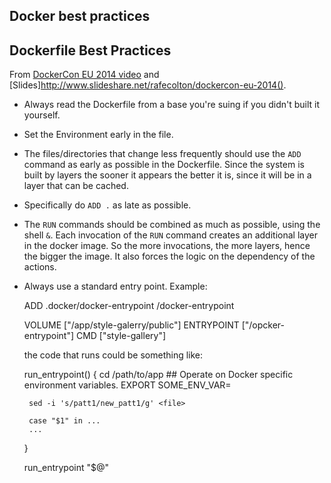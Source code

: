 ## Docker best practices

## Dockerfile Best Practices

From [DockerCon EU 2014 video](https://www.youtube.com/watch?v=xNfCEie5_RA)
and [Slides]http://www.slideshare.net/rafecolton/dockercon-eu-2014().

 * Always read the Dockerfile from a base you're suing if you didn't
   built it yourself.

 * Set the Environment early in the file.

 * The files/directories that change less frequently should use the
   `ADD` command as early as possible in the Dockerfile. Since the
   system is built by layers the sooner it appears the better it is,
   since it will be in a layer that can be cached.

 * Specifically do `ADD .` as late as possible.

 * The `RUN` commands should be combined as much as possible, using
   the shell `&`. Each invocation of the `RUN` command creates an
   additional layer in the docker image. So the more invocations, the
   more layers, hence the bigger the image. It also forces the logic
   on the dependency of the actions.

 * Always use a standard entry point. Example:

 
    ADD .docker/docker-entrypoint /docker-entrypoint

    VOLUME ["/app/style-galerry/public"]
    ENTRYPOINT ["/opcker-entrypoint"]
    CMD ["style-gallery"]

   the code that runs could be something like:
   
    run_entrypoint() {
        cd /path/to/app
        ## Operate on Docker specific environment variables.
        EXPORT SOME_ENV_VAR=<something>

        sed -i 's/patt1/new_patt1/g' <file>

        case "$1" in ...
        ...
    }

   run_entrypoint "$@"

 
